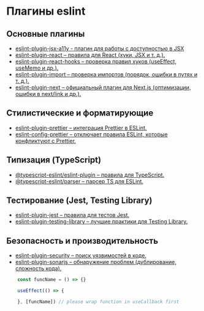 # Плагины eslint

## Основные плагины
- [eslint-plugin-jsx-a11y - плагин для работы с доступностью в JSX](https://www.npmjs.com/package/eslint-plugin-jsx-a11y)
- [eslint-plugin-react – правила для React (хуки, JSX и т. д.).](https://www.npmjs.com/package/eslint-plugin-react)
- [eslint-plugin-react-hooks – проверка правил хуков (useEffect, useMemo и др.).](https://www.npmjs.com/package/eslint-plugin-react-hooks)
- [eslint-plugin-import – проверка импортов (порядок, ошибки в путях и т. д.).](https://www.npmjs.com/package/eslint-plugin-import)
- [eslint-plugin-next – официальный плагин для Next.js (оптимизации, ошибки в next/link и др.).](https://www.npmjs.com/package/@next/eslint-plugin-next)

## Стилистические и форматирующие
- [eslint-plugin-prettier – интеграция Prettier в ESLint.](https://www.npmjs.com/package/eslint-plugin-prettier)
- [eslint-config-prettier – отключает правила ESLint, которые конфликтуют с Prettier.](https://www.npmjs.com/package/eslint-config-prettier)

## Типизация (TypeScript)
- [@typescript-eslint/eslint-plugin – правила для TypeScript.](https://www.npmjs.com/package/@typescript-eslint/eslint-plugin)
- [@typescript-eslint/parser – парсер TS для ESLint.](https://www.npmjs.com/package/@typescript-eslint/parser)

## Тестирование (Jest, Testing Library)
- [eslint-plugin-jest – правила для тестов Jest.](https://www.npmjs.com/package/eslint-plugin-jest)
- [eslint-plugin-testing-library – лучшие практики для Testing Library.](https://www.npmjs.com/package/eslint-plugin-testing-library)

## Безопасность и производительность
- [eslint-plugin-security – поиск уязвимостей в коде.](https://www.npmjs.com/package/eslint-plugin-security)
- [eslint-plugin-sonarjs – обнаружение проблем (дублирование, сложность кода).](https://www.npmjs.com/package/eslint-plugin-sonarjs)

```jsx
    const funcName = () => {}

    useEffect(() => {

    }, [funcName]) // please wrap function in useCallback first
```
    